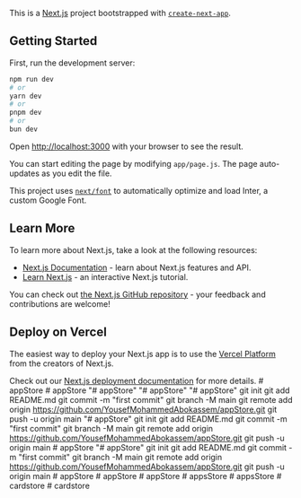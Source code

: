 This is a [Next.js](https://nextjs.org/) project bootstrapped with [`create-next-app`](https://github.com/vercel/next.js/tree/canary/packages/create-next-app).

## Getting Started

First, run the development server:

```bash
npm run dev
# or
yarn dev
# or
pnpm dev
# or
bun dev
```

Open [http://localhost:3000](http://localhost:3000) with your browser to see the result.

You can start editing the page by modifying `app/page.js`. The page auto-updates as you edit the file.

This project uses [`next/font`](https://nextjs.org/docs/basic-features/font-optimization) to automatically optimize and load Inter, a custom Google Font.

## Learn More

To learn more about Next.js, take a look at the following resources:

- [Next.js Documentation](https://nextjs.org/docs) - learn about Next.js features and API.
- [Learn Next.js](https://nextjs.org/learn) - an interactive Next.js tutorial.

You can check out [the Next.js GitHub repository](https://github.com/vercel/next.js/) - your feedback and contributions are welcome!

## Deploy on Vercel

The easiest way to deploy your Next.js app is to use the [Vercel Platform](https://vercel.com/new?utm_medium=default-template&filter=next.js&utm_source=create-next-app&utm_campaign=create-next-app-readme) from the creators of Next.js.

Check out our [Next.js deployment documentation](https://nextjs.org/docs/deployment) for more details.
#   a p p S t o r e  
 #   a p p S t o r e  
 "# appStore" 
"# appStore" 
"# appStore"  git init git add README.md git commit -m "first commit" git branch -M main git remote add origin https://github.com/YousefMohammedAbokassem/appStore.git git push -u origin main
"# appStore"  git init git add README.md git commit -m "first commit" git branch -M main git remote add origin https://github.com/YousefMohammedAbokassem/appStore.git git push -u origin main
#   a p p S t o r e  
 "# appStore"  git init git add README.md git commit -m "first commit" git branch -M main git remote add origin https://github.com/YousefMohammedAbokassem/appStore.git git push -u origin main
#   a p p S t o r e  
 #   a p p S t o r e  
 #   a p p S t o r e  
 #   a p p s S t o r e  
 #   a p p s S t o r e  
 #   c a r d s t o r e  
 #   c a r d s t o r e  
 